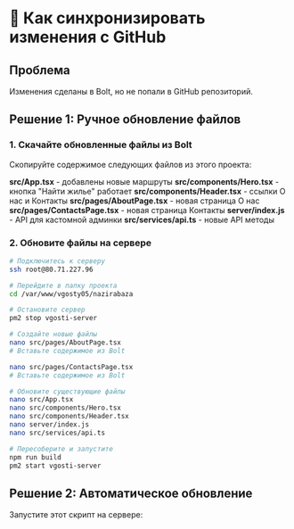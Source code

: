 # 🔧 Как синхронизировать изменения с GitHub

## Проблема
Изменения сделаны в Bolt, но не попали в GitHub репозиторий.

## Решение 1: Ручное обновление файлов

### 1. Скачайте обновленные файлы из Bolt
Скопируйте содержимое следующих файлов из этого проекта:

**src/App.tsx** - добавлены новые маршруты
**src/components/Hero.tsx** - кнопка "Найти жилье" работает
**src/components/Header.tsx** - ссылки О нас и Контакты
**src/pages/AboutPage.tsx** - новая страница О нас
**src/pages/ContactsPage.tsx** - новая страница Контакты
**server/index.js** - API для кастомной админки
**src/services/api.ts** - новые API методы

### 2. Обновите файлы на сервере
```bash
# Подключитесь к серверу
ssh root@80.71.227.96

# Перейдите в папку проекта
cd /var/www/vgosty05/nazirabaza

# Остановите сервер
pm2 stop vgosti-server

# Создайте новые файлы
nano src/pages/AboutPage.tsx
# Вставьте содержимое из Bolt

nano src/pages/ContactsPage.tsx
# Вставьте содержимое из Bolt

# Обновите существующие файлы
nano src/App.tsx
nano src/components/Hero.tsx
nano src/components/Header.tsx
nano server/index.js
nano src/services/api.ts

# Пересоберите и запустите
npm run build
pm2 start vgosti-server
```

## Решение 2: Автоматическое обновление

Запустите этот скрипт на сервере: